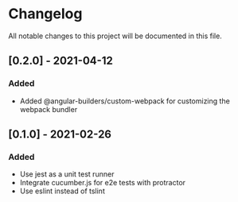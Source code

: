 # Changelog

All notable changes to this project will be documented in this file.

## [0.2.0] - 2021-04-12

### Added

- Added @angular-builders/custom-webpack for customizing the webpack bundler

## [0.1.0] - 2021-02-26

### Added

- Use jest as a unit test runner
- Integrate cucumber.js for e2e tests with protractor
- Use eslint instead of tslint
